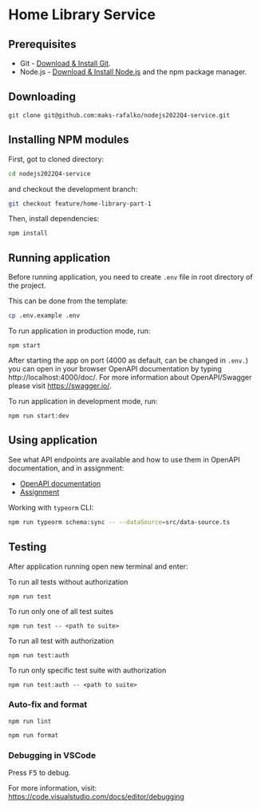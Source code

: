 # Home Library Service

## Prerequisites

- Git - [Download & Install Git](https://git-scm.com/downloads).
- Node.js - [Download & Install Node.js](https://nodejs.org/en/download/) and the npm package manager.

## Downloading

```
git clone git@github.com:maks-rafalko/nodejs2022Q4-service.git
```

## Installing NPM modules

First, got to cloned directory:

```bash
cd nodejs2022Q4-service
```

and checkout the development branch:

```bash
git checkout feature/home-library-part-1
```

Then, install dependencies:

```
npm install
```

## Running application

Before running application, you need to create `.env` file in root directory of the project.

This can be done from the template:

```bash
cp .env.example .env
```

To run application in production mode, run:

```
npm start
```

After starting the app on port (4000 as default, can be changed in `.env.`) you can open
in your browser OpenAPI documentation by typing http://localhost:4000/doc/.
For more information about OpenAPI/Swagger please visit https://swagger.io/.

To run application in development mode, run:

```
npm run start:dev
```

## Using application

See what API endpoints are available and how to use them in OpenAPI documentation, and in assignment:

- [OpenAPI documentation](http://localhost:4000/doc/)
- [Assignment](https://github.com/AlreadyBored/nodejs-assignments/blob/22bfc08752babe59c7c7ea25e3fde771dc7b27c6/assignments/rest-service/assignment.md)

Working with `typeorm` CLI:

```bash
npm run typeorm schema:sync -- --dataSource=src/data-source.ts
```

## Testing

After application running open new terminal and enter:

To run all tests without authorization

```
npm run test
```

To run only one of all test suites

```
npm run test -- <path to suite>
```

To run all test with authorization

```
npm run test:auth
```

To run only specific test suite with authorization

```
npm run test:auth -- <path to suite>
```

### Auto-fix and format

```
npm run lint
```

```
npm run format
```

### Debugging in VSCode

Press <kbd>F5</kbd> to debug.

For more information, visit: https://code.visualstudio.com/docs/editor/debugging
